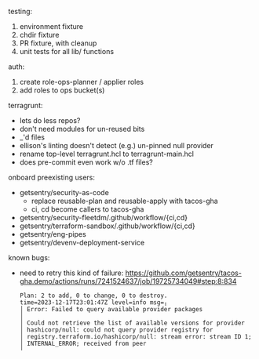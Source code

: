 testing:

1. environment fixture
1. chdir fixture
1. PR fixture, with cleanup
1. unit tests for all lib/ functions

auth:

1. create role-ops-planner / applier roles
2. add roles to ops bucket(s)

terragrunt:

- lets do less repos?
- don't need modules for un-reused bits
- \_'d files
- ellison's linting doesn't detect (e.g.) un-pinned null provider
- rename top-level terragrunt.hcl to terragrunt-main.hcl
- does pre-commit even work w/o .tf files?

onboard preexisting users:

- getsentry/security-as-code
  - replace reusable-plan and reusable-apply with tacos-gha
  - ci, cd become callers to tacos-gha
- getsentry/security-fleetdm/.github/workflow/{ci,cd}
- getsentry/terraform-sandbox/.github/workflow/{ci,cd}
- getsentry/eng-pipes
- getsentry/devenv-deployment-service

known bugs:

- need to retry this kind of failure:
  https://github.com/getsentry/tacos-gha.demo/actions/runs/7241524637/job/19725734049#step:8:834
  ```
  Plan: 2 to add, 0 to change, 0 to destroy.
  time=2023-12-17T23:01:47Z level=info msg=╷
  │ Error: Failed to query available provider packages
  │
  │ Could not retrieve the list of available versions for provider
  │ hashicorp/null: could not query provider registry for
  │ registry.terraform.io/hashicorp/null: stream error: stream ID 1;
  │ INTERNAL_ERROR; received from peer
  ╵
  ```
